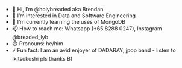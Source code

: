 - 👋 Hi, I’m @holybreaded aka Brendan
- 👀 I’m interested in Data and Software Engineering
- 🌱 I’m currently learning the uses of MongoDB
- 📫 How to reach me: Whatsapp (+65 8288 0247), Instagram @breaded_lyb
- 😄 Pronouns: he/him
- ⚡ Fun fact: I am an avid enjoyer of DADARAY, jpop band - listen to Ikitsukushi pls thanks B)

